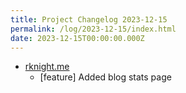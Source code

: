 ```yaml
---
title: Project Changelog 2023-12-15
permalink: /log/2023-12-15/index.html
date: 2023-12-15T00:00:00.000Z
---
```


- [rknight.me](https://rknight.me) 
    - [feature] Added blog stats page